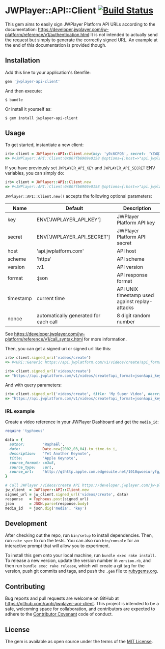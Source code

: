 # JWPlayer::API::Client [![Build Status](https://travis-ci.org/raphi/jwplayer-api-client.svg?branch=master)](https://travis-ci.org/raphi/jwplayer-api-client)

This gem aims to easily sign JWPlayer Platform API URLs according to the documentation: https://developer.jwplayer.com/jw-platform/reference/v1/authentication.html
It is not intended to actually send the request but simply to generate the correctly signed URL. An example at the end of this documentation is provided though.

## Installation

Add this line to your application's Gemfile:

```ruby
gem 'jwplayer-api-client'
```

And then execute:

    $ bundle

Or install it yourself as:

    $ gem install jwplayer-api-client

## Usage

To get started, instantiate a new client:

```ruby
irb> client = JWPlayer::API::Client.new(key: 'y0c6CFQ5', secret: 'YZWQ1SfmpFYEfW9kiR1QerRF')
=> #<JWPlayer::API::Client:0x007fb6909e0158 @options={:host=>"api.jwplatform.com", :scheme=>"https", :version=>:v1, :key=>"y0c6CFQ5", :secret=>"YZWQ1SfmpFYEfW9kiR1QerRF", :format=>:json}>
```

If you have previously set `JWPLAYER_API_KEY` and `JWPLAYER_API_SECRET` ENV variables, you can simply do:
 
```ruby
irb> client = JWPlayer::API::Client.new
=> #<JWPlayer::API::Client:0x007fb6909e0158 @options={:host=>"api.jwplatform.com", :scheme=>"https", :version=>:v1, :key=>"y0c6CFQ5", :secret=>"YZWQ1SfmpFYEfW9kiR1QerRF", :format=>:json}>
```

`JWPlayer::API::Client.new()` accepts the following optional parameters:

| Name      | Default                               | Description |
|-----------|---------------------------------------|-------------| 
| key       | ENV['JWPLAYER_API_KEY']               | JWPlayer Platform API key
| secret    | ENV['JWPLAYER_API_SECRET']            | JWPlayer Platform API secret
| host      | 'api.jwplatform.com'                  | API host
| scheme    | 'https'                               | API scheme
| version   | :v1                                   | API version
| format    | :json                                 | API response format
| timestamp | current time                          | API UNIX timestamp used against replay-attacks
| nonce     | automatically generated for each call | 8 digit random number
See https://developer.jwplayer.com/jw-platform/reference/v1/call_syntax.html for more information.

Then, you can get a signed uri or signed url like this:

```ruby
irb> client.signed_uri('videos/create')
=> #<URI::Generic https://api.jwplatform.com/v1/videos/create?api_format=json&api_key=y0c6CFQ5&api_nonce=36581160&api_signature=95c92965a690119b086e40e37c2bb9d9ef6d3781&api_timestamp=1462808317>

irb> client.signed_url('videos/create')
=> "https://api.jwplatform.com/v1/videos/create?api_format=json&api_key=y0c6CFQ5&api_nonce=36581160&api_signature=95c92965a690119b086e40e37c2bb9d9ef6d3781&api_timestamp=1462808317"
```

And with query parameters:

```ruby
irb> client.signed_url('videos/create', title: 'My Super Video', description: 'This is cool')
=> "https://api.jwplatform.com/v1/videos/create?api_format=json&api_key=y0b9GFQ3&api_nonce=36581160&api_signature=4b2e1d7c6aeda3c87e634300563159a5ba99b661&api_timestamp=1462808317&description=This%20is%20cool&title=My%20Super%20Video"
```

### IRL example

Create a video reference in your JWPlayer Dashboard and get the `media_id`:

```ruby
require 'typhoeus'

data = {
  author:        'Raphaël',
  date:          Date.new(2002,03,04).to_time.to_i,
  description:   'Yet Another Keynote',
  title:         'Apple Keynote',
  source_format: :m3u8,
  source_type:   :url,
  source_url:    'http://qthttp.apple.com.edgesuite.net/1010qwoeiuryfg/sl.m3u8'
}

# Call JWPlayer /videos/create API https://developer.jwplayer.com/jw-platform/reference/v1/methods/videos/create.html
jw_client  = JWPlayer::API::Client.new
signed_url = jw_client.signed_url('videos/create', data)
response   = Typhoeus.post(signed_url)
json       = JSON.parse(response.body)
media_id   = json.dig('media', 'key')
```

## Development

After checking out the repo, run `bin/setup` to install dependencies. Then, run `rake spec` to run the tests. You can also run `bin/console` for an interactive prompt that will allow you to experiment.

To install this gem onto your local machine, run `bundle exec rake install`. To release a new version, update the version number in `version.rb`, and then run `bundle exec rake release`, which will create a git tag for the version, push git commits and tags, and push the `.gem` file to [rubygems.org](https://rubygems.org).

## Contributing

Bug reports and pull requests are welcome on GitHub at https://github.com/raphi/jwplayer-api-client. This project is intended to be a safe, welcoming space for collaboration, and contributors are expected to adhere to the [Contributor Covenant](http://contributor-covenant.org) code of conduct.


## License

The gem is available as open source under the terms of the [MIT License](http://opensource.org/licenses/MIT).

